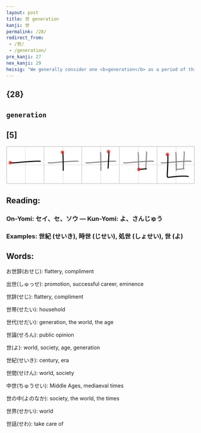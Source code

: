 ```yaml
---
layout: post
title: 世 generation
kanji: 世
permalink: /28/
redirect_from:
 - /世/
 - /generation/
pre_kanji: 27
nex_kanji: 29
heisig: "We generally consider one <b>generation</b> as a period of thirty (or <i>ten</i> plus <i>ten</i> plus <i>ten</i>) years. If you look at this kanji in its completed form - not in its stroke order - you will see three <i>tens</i>. When writing it, think of the lower horizontal lines as "addition" lines written under numbers to add them up. Thus: <i>ten</i> "plus" <i>ten</i> "plus" <i>ten</i> = thirty. Actually, it's a lot easier doing it with a pencil than reading it in a book."
---
```


## {28}

## `generation`

## [5]

<div class="stroke"><img src="../images/E4B896.png" /></div>

## Reading:

### On-Yomi: セイ、セ、ソウ &mdash; Kun-Yomi: よ、さんじゅう

### Examples: 世紀 (せいき), 時世 (じせい), 処世 (しょせい), 世 (よ)

## Words:

お世辞(おせじ): flattery, compliment

出世(しゅっせ): promotion, successful career, eminence

世辞(せじ): flattery, compliment

世帯(せたい): household

世代(せだい): generation, the world, the age

世論(せろん): public opinion

世(よ): world, society, age, generation

世紀(せいき): century, era

世間(せけん): world, society

中世(ちゅうせい): Middle Ages, mediaeval times

世の中(よのなか): society, the world, the times

世界(せかい): world

世話(せわ): take care of
